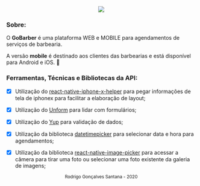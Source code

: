 <div align="center">
  <img src="logo.svg">
</div>




### Sobre:


O **GoBarber** é uma plataforma WEB e MOBILE para agendamentos de serviços de barbearia.


A versão **mobile** é destinado aos clientes das barbearias e está disponível para Android e iOS. :iphone:



### Ferramentas, Técnicas e Bibliotecas da API:



- [x] Utilização do [react-native-iphone-x-helper](https://github.com/ptelad/react-native-iphone-x-helper) para pegar informações de tela de iphonex para facilitar a elaboração de layout;
- [x] Utilização do [Unform](https://unform.dev/) para lidar com formulários;
- [x] Utilização do [Yup](https://github.com/jquense/yup) para validação de dados;
- [x] Utilização da biblioteca [datetimepicker](https://github.com/react-native-community/datetimepicker) para selecionar data e hora para agendamentos;
- [x] Utilização da biblioteca [react-native-image-picker](https://github.com/react-native-community/react-native-image-picker) para acessar a câmera para tirar uma foto ou selecionar uma foto existente da galeria de imagens;



<div align="center">
  <small>Rodrigo Gonçalves Santana - 2020</small>
</div>
